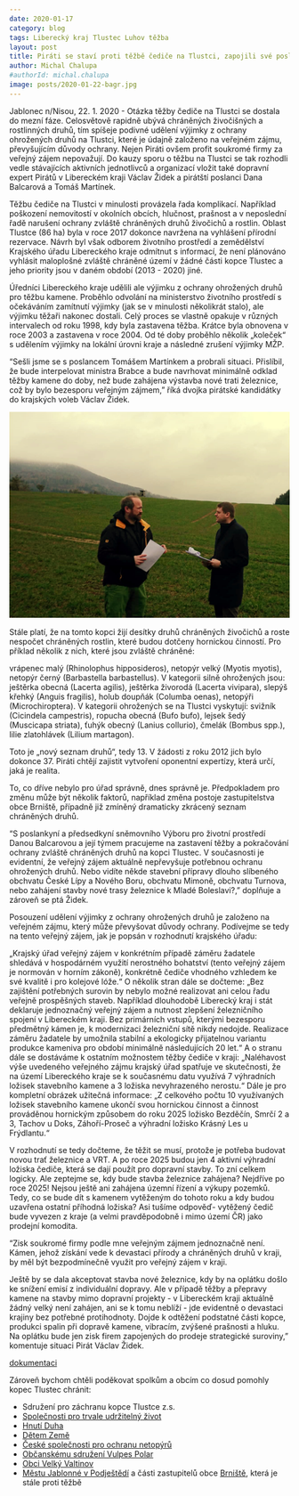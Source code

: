 ```yaml
---
date: 2020-01-17
category: blog
tags: Liberecký kraj Tlustec Luhov těžba  
layout: post
title: Piráti se staví proti těžbě čediče na Tlustci, zapojili své poslance a iniciují novou expertízu
author: Michal Chalupa
#authorId: michal.chalupa
image: posts/2020-01-22-bagr.jpg
---
```


Jablonec n/Nisou, 22. 1. 2020 - Otázka těžby čediče na Tlustci se dostala do mezní fáze. Celosvětově rapidně ubývá chráněných živočišných a rostlinných druhů, tím spíšeje podivné udělení výjimky z ochrany ohrožených druhů na Tlustci, které je údajně založeno na veřejném zájmu, převyšujícím důvody ochrany. Nejen Piráti ovšem profit soukromé firmy za veřejný zájem nepovažují. Do kauzy sporu o těžbu na Tlustci se tak rozhodli vedle stávajících aktivních jednotlivců a organizací vložit také dopravní expert Pirátů v Libereckém kraji Václav Židek a pirátští poslanci Dana Balcarová a Tomáš Martínek.

Těžbu čediče na Tlustci v minulosti provázela řada komplikací. Například poškození nemovitostí v okolních obcích, hlučnost, prašnost a v neposlední řadě narušení ochrany zvláště chráněných druhů živočichů a rostlin. Oblast Tlustce (86 ha) byla v roce 2017 dokonce navržena na vyhlášení přírodní rezervace. Návrh byl však odborem životního prostředí a zemědělství Krajského úřadu Libereckého kraje odmítnut s informací, že není plánováno vyhlásit maloplošné zvláště chráněné území v žádné části kopce Tlustec a jeho priority jsou v daném období (2013 - 2020) jiné.

Úředníci Libereckého kraje udělili ale výjimku z ochrany ohrožených druhů pro těžbu kamene. Proběhlo odvolání na ministerstvo životního prostředí s očekáváním zamítnutí výjimky (jak se v minulosti několikrát stalo), ale výjimku těžaři nakonec dostali. Celý proces se vlastně opakuje v různých intervalech od roku 1998, kdy byla zastavena těžba. Krátce byla obnovena v roce 2003 a zastavena v roce 2004. Od té doby proběhlo několik „koleček“ s udělením výjimky na lokální úrovni kraje a následné zrušení výjimky MŽP.

“Sešli jsme se s poslancem Tomášem Martínkem a probrali situaci. Přislíbil, že bude interpelovat ministra Brabce a bude navrhovat minimálně odklad těžby kamene do doby, než bude zahájena výstavba nové trati železnice, což by bylo bezesporu veřejným zájmem,” říká dvojka pirátské kandidátky do krajských voleb Václav Židek.

![Zbyněk Miklík](/assets/img/posts/2020-01-22-tlustecsposlancem.jpg)

Stále platí, že na tomto kopci žijí desítky druhů chráněných živočichů a roste nespočet chráněných rostlin, které budou dotčeny hornickou činností. Pro příklad několik z nich, které jsou zvláště chráněné:

vrápenec malý (Rhinolophus hipposideros), netopýr velký (Myotis myotis), netopýr černý (Barbastella barbastellus). V kategorii silně ohrožených jsou: ještěrka obecná (Lacerta agilis), ještěrka živorodá (Lacerta vivipara), slepýš křehký (Anguis fragilis), holub doupňák (Columba oenas), netopýři (Microchiroptera). V kategorii ohrožených se na Tlustci vyskytují: svižník (Cicindela campestris), ropucha obecná (Bufo bufo), lejsek šedý (Muscicapa striata), ťuhýk obecný (Lanius collurio), čmelák (Bombus spp.), lilie zlatohlávek (Lilium martagon).

Toto je „nový seznam druhů“, tedy 13. V žádosti z roku 2012 jich bylo dokonce 37. Piráti chtějí zajistit vytvoření oponentní expertízy, která určí, jaká je realita.

To, co dříve nebylo pro úřad správně, dnes správně je. Předpokladem pro změnu může být několik faktorů, například změna postoje zastupitelstva obce Brniště, případně již zmíněný dramaticky zkrácený seznam chráněných druhů.

“S poslankyní a předsedkyní sněmovního Výboru pro životní prostředí Danou Balcarovou a její týmem pracujeme na zastavení těžby a pokračování ochrany zvláště chráněných druhů na kopci Tlustec. V současnosti je evidentní, že veřejný zájem aktuálně nepřevyšuje potřebnou ochranu ohrožených druhů. Nebo vidíte někde stavební přípravy dlouho slíbeného obchvatu České Lípy a Nového Boru, obchvatu Mimoně, obchvatu Turnova, nebo zahájení stavby nové trasy železnice k Mladé Boleslavi?,” doplňuje a zároveň se ptá Židek.

Posouzení udělení výjimky z ochrany ohrožených druhů je založeno na veřejném zájmu, který může převyšovat důvody ochrany. Podívejme se tedy na tento veřejný zájem, jak je popsán v rozhodnutí krajského úřadu:

„Krajský úřad veřejný zájem v konkrétním případě záměru žadatele shledává v hospodárném využití nerostného bohatství (tento veřejný zájem je normován v horním zákoně), konkrétně čediče vhodného vzhledem ke své kvalitě i pro kolejové lóže.“ O několik stran dále se dočteme: „Bez zajištění potřebných surovin by nebylo možné realizovat ani celou řadu veřejně prospěšných staveb. Například dlouhodobě Liberecký kraj i stát deklaruje jednoznačný veřejný zájem a nutnost zlepšení železničního spojení v Libereckém kraji. Bez primárních vstupů, kterými bezesporu předmětný kámen je, k modernizaci železniční sítě nikdy nedojde. Realizace záměru žadatele by umožnila stabilní a ekologicky přijatelnou variantu produkce kameniva pro období minimálně následujících 20 let.“ A o stranu dále se dostáváme k ostatním možnostem těžby čediče v kraji: „Naléhavost výše uvedeného veřejného zájmu krajský úřad spatřuje ve skutečnosti, že na území Libereckého kraje se k současnému datu využívá 7 výhradních ložisek stavebního kamene a 3 ložiska nevyhrazeného nerostu.“ Dále je pro kompletní obrázek užitečná informace: „Z celkového počtu 10 využívaných ložisek stavebního kamene ukončí svou hornickou činnost a činnost prováděnou hornickým způsobem do roku 2025 ložisko Bezděčín, Smrčí 2 a 3, Tachov u Doks, Záhoří-Proseč a výhradní ložisko Krásný Les u Frýdlantu.“

V rozhodnutí se tedy dočteme, že těžit se musí, protože je potřeba budovat novou trať železnice a VRT. A po roce 2025 budou jen 4 aktivní výhradní ložiska čediče, která se dají použít pro dopravní stavby. To zní celkem logicky. Ale zeptejme se, kdy bude stavba železnice zahájena? Nejdříve po roce 2025! Nejsou ještě ani zahájena územní řízení a výkupy pozemků. Tedy, co se bude dít s kamenem vytěženým do tohoto roku a kdy budou uzavřena ostatní příhodná ložiska? Asi tušíme odpověď- vytěžený čedič bude vyvezen z kraje (a velmi pravděpodobně i mimo území ČR) jako prodejní komodita.

“Zisk soukromé firmy podle mne veřejným zájmem jednoznačně není. Kámen, jehož získání vede k devastaci přírody a chráněných druhů v kraji, by měl být bezpodmínečně využit pro veřejný zájem v kraji.

Ještě by se dala akceptovat stavba nové železnice, kdy by na oplátku došlo ke snížení emisí z individuální dopravy.  Ale v případě těžby a přepravy kamene na stavby mimo dopravní projekty - v Libereckém kraji aktuálně žádný velký není zahájen, ani se k tomu neblíží - jde evidentně o devastaci krajiny bez potřebné protihodnoty. Dojde k odtěžení podstatné části kopce, produkci spalin při dopravě kamene, vibracím, zvýšené prašnosti a hluku. Na oplátku bude jen zisk firem zapojených do prodeje strategické suroviny,” komentuje situaci Pirát Václav Židek.

[dokumentaci](http://daringfireball.net/projects/markdown/syntax)

Zároveň bychom chtěli poděkovat spolkům a obcím co dosud pomohly kopec Tlustec chránit:
- Sdružení pro záchranu kopce Tlustce z.s.
- [Společnosti pro trvale udržitelný život](https://stuz.cz/)
- [Hnutí Duha](http://www.hnutiduha.cz/)
- [Dětem Země](https://detizeme.cz/)
- [České společnosti pro ochranu netopýrů](https://www.ceson.org/)
- [Občanskému sdružení Vulpes Polar](https://vulpespolar.estranky.cz/clanky/kdo-jsme-a-o-co-nam-jde.html)
- [Obci Velký Valtinov](https://www.velkyvaltinov.cz/)
- [Městu Jablonné v Podještědí](https://www.jablonnevp.cz/)
a části zastupitelů obce [Brniště](https://brniste.cz/), která je stále proti těžbě
